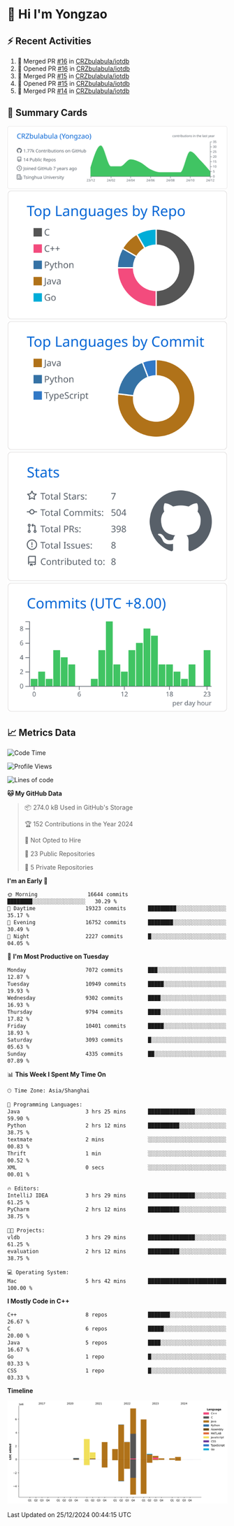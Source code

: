 # 👋 Hi I'm Yongzao

## ⚡ Recent Activities
<!--START_SECTION:activity-->
1. 🎉 Merged PR [#16](https://github.com/CRZbulabula/iotdb/pull/16) in [CRZbulabula/iotdb](https://github.com/CRZbulabula/iotdb)
2. 💪 Opened PR [#16](https://github.com/CRZbulabula/iotdb/pull/16) in [CRZbulabula/iotdb](https://github.com/CRZbulabula/iotdb)
3. 🎉 Merged PR [#15](https://github.com/CRZbulabula/iotdb/pull/15) in [CRZbulabula/iotdb](https://github.com/CRZbulabula/iotdb)
4. 💪 Opened PR [#15](https://github.com/CRZbulabula/iotdb/pull/15) in [CRZbulabula/iotdb](https://github.com/CRZbulabula/iotdb)
5. 🎉 Merged PR [#14](https://github.com/CRZbulabula/iotdb/pull/14) in [CRZbulabula/iotdb](https://github.com/CRZbulabula/iotdb)
<!--END_SECTION:activity-->

## 🎑 Summary Cards

[![](https://raw.githubusercontent.com/CRZbulabula/CRZbulabula/main/profile-summary-card-output/github/0-profile-details.svg)](https://github.com/vn7n24fzkq/github-profile-summary-cards)
[![](https://raw.githubusercontent.com/CRZbulabula/CRZbulabula/main/profile-summary-card-output/github/1-repos-per-language.svg)](https://github.com/vn7n24fzkq/github-profile-summary-cards) [![](https://raw.githubusercontent.com/CRZbulabula/CRZbulabula/main/profile-summary-card-output/github/2-most-commit-language.svg)](https://github.com/vn7n24fzkq/github-profile-summary-cards)
[![](https://raw.githubusercontent.com/CRZbulabula/CRZbulabula/main/profile-summary-card-output/github/3-stats.svg)](https://github.com/vn7n24fzkq/github-profile-summary-cards) [![](https://raw.githubusercontent.com/CRZbulabula/CRZbulabula/main/profile-summary-card-output/github/4-productive-time.svg)](https://github.com/vn7n24fzkq/github-profile-summary-cards)

## 📈 Metrics Data

<!--START_SECTION:waka-->
![Code Time](http://img.shields.io/badge/Code%20Time-782%20hrs%2047%20mins-blue)

![Profile Views](http://img.shields.io/badge/Profile%20Views-3-blue)

![Lines of code](https://img.shields.io/badge/From%20Hello%20World%20I%27ve%20Written-31.7%20million%20lines%20of%20code-blue)

**🐱 My GitHub Data** 

> 📦 274.0 kB Used in GitHub's Storage 
 > 
> 🏆 152 Contributions in the Year 2024
 > 
> 🚫 Not Opted to Hire
 > 
> 📜 23 Public Repositories 
 > 
> 🔑 5 Private Repositories 
 > 
**I'm an Early 🐤** 

```text
🌞 Morning                16644 commits       ████████░░░░░░░░░░░░░░░░░   30.29 % 
🌆 Daytime                19323 commits       █████████░░░░░░░░░░░░░░░░   35.17 % 
🌃 Evening                16752 commits       ████████░░░░░░░░░░░░░░░░░   30.49 % 
🌙 Night                  2227 commits        █░░░░░░░░░░░░░░░░░░░░░░░░   04.05 % 
```
📅 **I'm Most Productive on Tuesday** 

```text
Monday                   7072 commits        ███░░░░░░░░░░░░░░░░░░░░░░   12.87 % 
Tuesday                  10949 commits       █████░░░░░░░░░░░░░░░░░░░░   19.93 % 
Wednesday                9302 commits        ████░░░░░░░░░░░░░░░░░░░░░   16.93 % 
Thursday                 9794 commits        ████░░░░░░░░░░░░░░░░░░░░░   17.82 % 
Friday                   10401 commits       █████░░░░░░░░░░░░░░░░░░░░   18.93 % 
Saturday                 3093 commits        █░░░░░░░░░░░░░░░░░░░░░░░░   05.63 % 
Sunday                   4335 commits        ██░░░░░░░░░░░░░░░░░░░░░░░   07.89 % 
```


📊 **This Week I Spent My Time On** 

```text
🕑︎ Time Zone: Asia/Shanghai

💬 Programming Languages: 
Java                     3 hrs 25 mins       ███████████████░░░░░░░░░░   59.90 % 
Python                   2 hrs 12 mins       ██████████░░░░░░░░░░░░░░░   38.75 % 
textmate                 2 mins              ░░░░░░░░░░░░░░░░░░░░░░░░░   00.83 % 
Thrift                   1 min               ░░░░░░░░░░░░░░░░░░░░░░░░░   00.52 % 
XML                      0 secs              ░░░░░░░░░░░░░░░░░░░░░░░░░   00.01 % 

🔥 Editors: 
IntelliJ IDEA            3 hrs 29 mins       ███████████████░░░░░░░░░░   61.25 % 
PyCharm                  2 hrs 12 mins       ██████████░░░░░░░░░░░░░░░   38.75 % 

🐱‍💻 Projects: 
vldb                     3 hrs 29 mins       ███████████████░░░░░░░░░░   61.25 % 
evaluation               2 hrs 12 mins       ██████████░░░░░░░░░░░░░░░   38.75 % 

💻 Operating System: 
Mac                      5 hrs 42 mins       █████████████████████████   100.00 % 
```

**I Mostly Code in C++** 

```text
C++                      8 repos             ███████░░░░░░░░░░░░░░░░░░   26.67 % 
C                        6 repos             █████░░░░░░░░░░░░░░░░░░░░   20.00 % 
Java                     5 repos             ████░░░░░░░░░░░░░░░░░░░░░   16.67 % 
Go                       1 repo              █░░░░░░░░░░░░░░░░░░░░░░░░   03.33 % 
CSS                      1 repo              █░░░░░░░░░░░░░░░░░░░░░░░░   03.33 % 
```



**Timeline**

![Lines of Code chart](https://raw.githubusercontent.com/CRZbulabula/CRZbulabula/main/assets/bar_graph.png)


 Last Updated on 25/12/2024 00:44:15 UTC
<!--END_SECTION:waka-->

